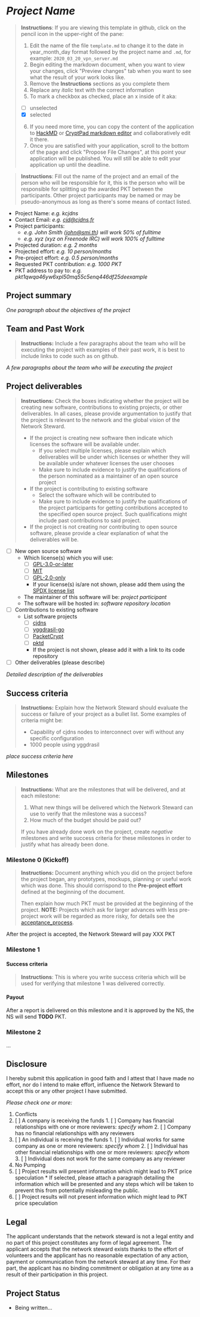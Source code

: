 # *Project Name*

> **Instructions**: If you are viewing this template in github, click on the pencil icon in the
upper-right of the pane:
> 1. Edit the name of the file `template.md` to change it to the date in year_month_day format
followed by the project name and `.md`, for example: `2020_03_20_vpn_server.md`
> 2. Begin editing the markdown document, when you want to view your changes, click "Preview changes"
> tab when you want to see what the result of your work looks like.
> 3. Remove the **Instructions** sections as you complete them
> 4. Replace any *italic* text with the correct information
> 5. To mark a checkbox as checked, place an x inside of it aka:
>   * [ ] unselected
>   * [x] selected
> 6. If you need more time, you can copy the content of the application to [HackMD](https://hackmd.io/)
> or [CryptPad markdown editor](https://cryptpad.fr/code) and collaboratively edit it there.
> 7. Once you are satisfied with your application, scroll to the bottom of the page and click
> "Propose File Changes", at this point your application will be published. You will still be able
> to edit your application up until the deadline.

> **Instructions**:
> Fill out the name of the project and an email of the person who will be responsible for it, this is the person who will be responsible for splitting up the awarded PKT between the participants. Other project participants may be named or may be pseudo-anonymous as long as there's some means of contact listed.

* Project Name: *e.g. kcjdns*
* Contact Email: *e.g. cjd@cjdns.fr*
* Project participants:
  * *e.g. John Smith (john@smi.th) will work 50% of fulltime*
  * *e.g. xyz (xyz on Freenode IRC) will work 100% of fulltime*
* Projected duration: *e.g. 2 months*
* Projected effort: *e.g. 10 person/months*
* Pre-project effort: *e.g. 0.5 person/months*
* Requested PKT contribution: *e.g. 1000 PKT*
* PKT address to pay to: *e.g. pkt1qwqa46yw6xpl50mq55c5enq446df25deexample*

## Project summary

*One paragraph about the objectives of the project*

## Team and Past Work

> **Instructions:** Include a few paragraphs about the team who will be executing the project with
examples of their past work, it is best to include links to code such as on github.

*A few paragraphs about the team who will be executing the project*

## Project deliverables

> **Instructions:** Check the boxes indicating whether the project will be creating new software, contributions to existing projects, or other deliverables. In all cases, please provide argumentation to justify that the project is relevant to the network and the global vision of the Network Steward.
> * If the project is creating new software then indicate which licenses the software will be available under.
>   * If you select multiple licenses, please explain which deliverables will be under which licenses or whether they will be available under whatever licenses the user chooses
>   * Make sure to include evidence to justify the qualifications of the person nominated as a maintainer of an open source project
> * If the project is contributing to existing software
>   * Select the software which will be contributed to
>   * Make sure to include evidence to justify the qualifications of the project participants for getting contributions accepted to the specified open source project. Such qualifications might include past contributions to said project.
> * If the project is not creating nor contributing to open source software, please provide a clear explanation of what the deliverables will be.

* [ ] New open source software
    * Which license(s) which you will use:
      * [ ] [GPL-3.0-or-later](https://spdx.org/licenses/GPL-3.0-or-later.html)
      * [ ] [MIT](https://spdx.org/licenses/MIT.html)
      * [ ] [GPL-2.0-only](https://spdx.org/licenses/GPL-2.0-only.html)
      * If your license(s) is/are not shown, please add them using the [SPDX license list](https://spdx.org/licenses/)
    * The maintainer of this software will be: *project participant*
    * The software will be hosted in: *software repository location*
* [ ] Contributions to existing software
  * List software projects
    * [ ] [cjdns](https://github.com/cjdelisle/cjdns)
    * [ ] [yggdrasil-go](https://github.com/yggdrasil-network/yggdrasil-go)
    * [ ] [PacketCrypt](https://github.com/cjdelisle/PacketCrypt)
    * [ ] [pktd](https://github.com/pkt-cash/pktd)
    * If the project is not shown, please add it with a link to its code repository
* [ ] Other deliverables (please describe)

*Detailed description of the deliverables*

## Success criteria

> **Instructions:** Explain how the Network Steward should evaluate the success or failure of your project as a bullet list. Some examples of criteria might be:
> * Capability of cjdns nodes to interconnect over wifi without any specific configuration
> * 1000 people using yggdrasil

*place success criteria here*

## Milestones

> **Instructions:** What are the milestones that will be delivered, and at each milestone:
> 1. What new things will be delivered which the Network Steward can use to verify that the milestone was a success?
> 2. How much of the budget should be paid out?
>
> If you have already done work on the project, create *negative* milestones and write success criteria for
> these milestones in order to justify what has already been done.

### Milestone 0 (Kickoff)

> **Instructions:** Document anything which you did on the project before the project began, any prototypes,
> mockups, planning or useful work which was done. This should corrispond to the **Pre-project effort**
> defined at the beginning of the document.
>
> Then explain how much PKT must be provided at the beginning of the project. **NOTE:** Projects which ask for larger advances with less pre-project work will be regarded as more risky, for details see the [acceptance_process](https://github.com/pkt-cash/ns-projects/blob/master/acceptance_process.md).

After the project is accepted, the Network Steward will pay XXX PKT

### Milestone 1

#### Success criteria
> **Instructions**: This is where you write success criteria which will be used for verifying that
milestone 1 was delivered correctly.

#### Payout
After a report is delivered on this milestone and it is approved by the NS, the NS will send **TODO** PKT.

### Milestone 2

...

## Disclosure
I hereby submit this application in good faith and I attest that I have made no effort, nor do I
intend to make effort, influence the Network Steward to accept this or any other project I have
submitted.

*Please check one or more:*

1. Conflicts
  1. [ ] A company is receiving the funds
    1. [ ] Company has financial relationships with one or more reviewers: *specify whom*
    2. [ ] Company has no financial relationships with any reviewers
  2. [ ] An individual is receiving the funds
    1. [ ] Individual works for same company as one or more reviewers: *specify whom*
    2. [ ] Individual has other financial relationships with one or more reviewers: *specify whom*
    3. [ ] Individual does not work for the same company as any reviewer
2. No Pumping
  1. [ ] Project results will present information which might lead to PKT price speculation
    * If selected, please attach a paragraph detailing the information which will be presented and any steps which will be taken to prevent this from potentially misleading the public.
  2. [ ] Project results will not present information which might lead to PKT price speculation

## Legal

The applicant understands that the network steward is not a legal entity and no part of this
project constitutes any form of legal agreement. The applicant accepts that the network steward
exists thanks to the effort of volunteers and the applicant has no reasonable expectation of any
action, payment or communication from the network steward at any time. For their part, the
applicant has no binding commitment or obligation at any time as a result of their participation
in this project.

## Project Status

* Being written...